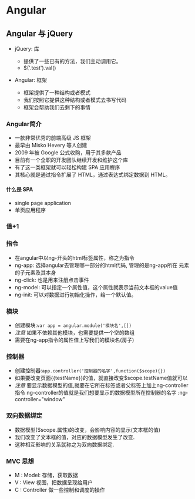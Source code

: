 # Angular

## Angular 与 jQuery
- jQuery: 库
    + 提供了一些已有的方法，我们主动调用它。
    + $('.test').val()

- Angular: 框架
    + 框架提供了一种结构或者模式
    + 我们按照它提供这种结构或者模式去书写代码
    + 框架会帮助我们去剩下的事情

### Angular简介
- 一款非常优秀的前端高级 JS 框架
- 最早由 Misko Hevery 等人创建
- 2009 年被 Google 公式收购，用于其多款产品
- 目前有一个全职的开发团队继续开发和维护这个库
- 有了这一类框架就可以轻松构建 SPA 应用程序
- 其核心就是通过指令扩展了 HTML，通过表达式绑定数据到 HTML。

#### 什么是 SPA
- single page application
- 单页应用程序

### 值+1

### 指令
- 在angular中以ng-开头的html标签属性，称之为指令
- ng-app: 选择angular去管理哪一部分的html代码, 管理的是ng-app所在
   元素的子元素及其本身
- ng-click: 也是用来注册点击事件
- ng-model: 可以指定一个属性值，这个属性就表示当前文本框的value值
- ng-init: 可以对数据进行初始化操作，给一个默认值。

### 模块
- 创建模块:`var app = angular.module('模块名',[])`
- *注意* 如果不依赖其他模块，也需要提供一个空的数组
- 需要在ng-app指令的属性值上写我们的模块名(房子)

### 控制器
- 创建控制器:`app.controller('控制器的名字',function($scope){})`
- 如果要改变页面{{testName}}的值，就直接改变$scope.testName值就可以
- *注意* 要显示数据模型的值,就要在它所在标签或者父标签上加上ng-controller指令
  ng-controller的值就是我们想要显示的数据模型所在控制器的名字
  :ng-controller="window"

### 双向数据绑定
- 数据模型($scope.属性)的改变，会影响内容的显示(文本框的值)
- 我们改变了文本框的值，对应的数据模型发生了改变.
- 这种相互影响的关系就称之为双向数据绑定.

### MVC 思想
- M : Model: 存储，获取数据
- V : View 视图，把数据呈现给用户
- C : Controller 做一些控制和调度的操作




























